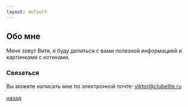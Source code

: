 ```yaml
---
layout: default
---
```


## Обо мне

Меня зовут Витя, я буду делиться с вами полезной информацией и картинками с котиками.

### Связаться

Вы можете написать мне по электронной почте: [viktor@clubelite.ru](mailto:viktor@clubelite.ru)


[назад](./)
